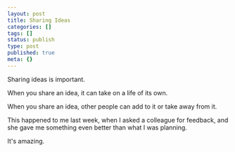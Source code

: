 ```yaml
---
layout: post
title: Sharing Ideas
categories: []
tags: []
status: publish
type: post
published: true
meta: {}
---
```


Sharing ideas is important.

When you share an idea, it can take on a life of its own.

When you share an idea, other people can add to it or take away from it.

This happened to me last week, when I asked a colleague for feedback, and she gave me something even better than what I was planning.

It's amazing.
